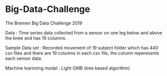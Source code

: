 # Big-Data-Challenge
The Bremen Big Data Challenge 2019


Data : Time series data collected from a sensor on one leg below and above the knee and has 19 columns.

Sample Data set : Recorded movement of 19 subject folder which has 440 csv files and there are 19 columns in each csv file, the column reperesents each sensor data.

Machine learnning model : Light GMB (tree based algorithm)
